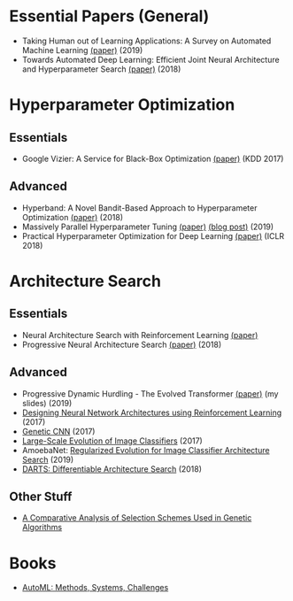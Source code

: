 # Essential Papers (General)

- Taking Human out of Learning Applications: A Survey on Automated Machine Learning [(paper)](https://arxiv.org/abs/1810.13306) (2019)
- Towards Automated Deep Learning: Efficient Joint Neural Architecture and Hyperparameter Search [(paper)](https://arxiv.org/abs/1807.06906) (2018)

# Hyperparameter Optimization
## Essentials

- Google Vizier: A Service for Black-Box Optimization [(paper)](https://dl.acm.org/citation.cfm?id=3098043) (KDD 2017)

## Advanced
- Hyperband: A Novel Bandit-Based Approach to Hyperparameter Optimization [(paper)](https://arxiv.org/abs/1603.06560) (2018)
- Massively Parallel Hyperparameter Tuning [(paper)](https://arxiv.org/abs/1810.05934) [(blog post)](https://blog.ml.cmu.edu/2018/12/12/massively-parallel-hyperparameter-optimization/) (2019)
- Practical Hyperparameter Optimization for Deep Learning [(paper)](https://openreview.net/forum?id=HJMudFkDf) (ICLR 2018)

# Architecture Search
## Essentials
- Neural Architecture Search with Reinforcement Learning [(paper)](https://arxiv.org/abs/1611.01578)
- Progressive Neural Architecture Search [(paper)](http://openaccess.thecvf.com/content_ECCV_2018/html/Chenxi_Liu_Progressive_Neural_Architecture_ECCV_2018_paper.html) (2018)


## Advanced
- Progressive Dynamic Hurdling - The Evolved Transformer [(paper)](https://arxiv.org/abs/1901.11117) (my slides) (2019)
- [Designing Neural Network Architectures using Reinforcement Learning](https://arxiv.org/abs/1611.02167) (2017)
- [Genetic CNN](https://arxiv.org/abs/1703.01513) (2017)
- [Large-Scale Evolution of Image Classifiers](https://arxiv.org/abs/1703.01041) (2017)
- AmoebaNet: [Regularized Evolution for Image Classifier Architecture Search](https://arxiv.org/abs/1802.01548) (2019)
- [DARTS: Differentiable Architecture Search](https://arxiv.org/abs/1806.09055) (2018)

## Other Stuff
- [A Comparative Analysis of Selection Schemes Used in Genetic Algorithms](https://www.sciencedirect.com/science/article/pii/B9780080506845500082)

# Books
- [AutoML: Methods, Systems, Challenges](https://www.automl.org/book/)

